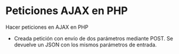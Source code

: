 # Peticiones AJAX en PHP

Hacer peticiones en AJAX en PHP

 - Creada petición con envío de dos parámetros mediante POST. Se devuelve un JSON con los mismos parámetros de entrada.
